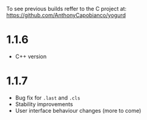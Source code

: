 To see previous builds reffer to the C project at: https://github.com/AnthonyCapobianco/yogurd

# 1.1.6

* C++ version

# 1.1.7

* Bug fix for `.last` and `.cls`
* Stability improvements
* User interface behaviour changes (more to come)